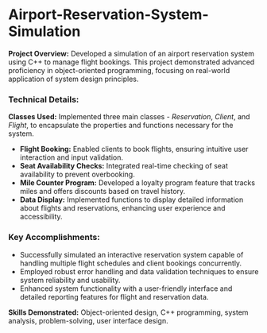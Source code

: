 # Airport-Reservation-System-Simulation


<p><strong>Project Overview:</strong> Developed a simulation of an airport reservation system using C++ to manage flight bookings. This project demonstrated advanced proficiency in object-oriented programming, focusing on real-world application of system design principles.</p>

<h3>Technical Details:</h3>
<p><strong>Classes Used:</strong> Implemented three main classes - <em>Reservation</em>, <em>Client</em>, and <em>Flight</em>, to encapsulate the properties and functions necessary for the system.</p>

<ul>
    <li><strong>Flight Booking:</strong> Enabled clients to book flights, ensuring intuitive user interaction and input validation.</li>
    <li><strong>Seat Availability Checks:</strong> Integrated real-time checking of seat availability to prevent overbooking.</li>
    <li><strong>Mile Counter Program:</strong> Developed a loyalty program feature that tracks miles and offers discounts based on travel history.</li>
    <li><strong>Data Display:</strong> Implemented functions to display detailed information about flights and reservations, enhancing user experience and accessibility.</li>
</ul>

<h3>Key Accomplishments:</h3>
<ul>
    <li>Successfully simulated an interactive reservation system capable of handling multiple flight schedules and client bookings concurrently.</li>
    <li>Employed robust error handling and data validation techniques to ensure system reliability and usability.</li>
    <li>Enhanced system functionality with a user-friendly interface and detailed reporting features for flight and reservation data.</li>
</ul>

<p><strong>Skills Demonstrated:</strong> Object-oriented design, C++ programming, system analysis, problem-solving, user interface design.</p>
